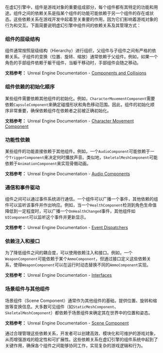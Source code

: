 在虚幻引擎中，组件是游戏对象的重要组成部分，每个组件都有其特定的功能和用途。组件之间的依赖关系是指某个组件的功能可能依赖于另一个组件的存在或状态。这些依赖关系在游戏开发中起着至关重要的作用，因为它们影响着游戏对象的行为和交互。下面简要说明虚幻引擎中组件间的依赖关系及其管理方式：

### 组件的层级结构
组件通常按照层级结构（Hierarchy）进行组织，父组件与子组件之间有严格的依赖关系。子组件的变换（位置、旋转、缩放）通常依赖于父组件。例如，如果一个角色的手部组件依赖于躯干组件，当躯干移动时，手部组件会随之移动。

**文档参考：** Unreal Engine Documentation - [Components and Collisions](https://docs.unrealengine.com/4.27/en-US/InteractiveExperiences/Components/)

### 组件依赖的初始化顺序
某些组件需要依赖其他组件的初始化。例如，`CharacterMovementComponent`需要依赖`CapsuleComponent`来确定碰撞形状和角色移动范围。因此，组件的初始化顺序非常重要，确保依赖组件在依赖者之前被正确初始化。

**文档参考：** Unreal Engine Documentation - [Character Movement Component](https://docs.unrealengine.com/4.27/en-US/Gameplay/Framework/CharacterMovement/)

### 功能性依赖
某些组件的功能直接依赖于其他组件。例如，一个`AudioComponent`可能依赖于一个`TriggerComponent`来决定何时播放声音。类似地，`SkeletalMeshComponent`可能依赖于`AnimationComponent`来实现骨骼动画。

**文档参考：** Unreal Engine Documentation - [Audio Components](https://docs.unrealengine.com/4.27/en-US/WorkingWithAudio/Components/AudioComponent/)

### 通信和事件驱动
组件之间可以通过事件系统进行通信。一个组件可以广播一个事件，其他依赖的组件可以监听该事件并作出响应。例如，当一个`HealthComponent`检测到角色生命值降低到一定程度时，可以广播一个`OnHealthChanged`事件，其他组件如`UIComponent`可以监听这个事件并更新显示。

**文档参考：** Unreal Engine Documentation - [Event Dispatchers](https://docs.unrealengine.com/4.27/en-US/ProgrammingAndScripting/ProgrammingWithCPP/UnrealArchitecture/Delegates/EventDispatchers/)

### 依赖注入和接口
为了降低组件之间的耦合度，可以使用依赖注入和接口。例如，一个`WeaponComponent`可能依赖于某个`AmmoComponent`，但通过接口定义这些依赖关系，使得`WeaponComponent`可以在运行时动态替换不同的`AmmoComponent`实现。

**文档参考：** Unreal Engine Documentation - [Interfaces](https://docs.unrealengine.com/4.27/en-US/ProgrammingAndScripting/ProgrammingWithCPP/UnrealArchitecture/Interfaces/)

### 场景组件与其他组件
场景组件（Scene Component）通常作为其他组件的基础，提供位置、旋转和缩放等变换信息。大多数可见组件（如`StaticMeshComponent`、`SkeletalMeshComponent`）都依赖于场景组件来确定其在世界中的位置和姿态。

**文档参考：** Unreal Engine Documentation - [Scene Component](https://docs.unrealengine.com/4.27/en-US/ProgrammingAndScripting/ProgrammingWithCPP/UnrealArchitecture/Actors/Components/SceneComponent/)

通过合理管理这些依赖关系，开发者可以创建高效、模块化和可维护的游戏对象，从而增强游戏的稳定性和可扩展性。这些依赖关系在虚幻引擎的组件系统中起到了关键作用，确保各个组件之间能够协同工作，实现复杂的游戏逻辑和行为。